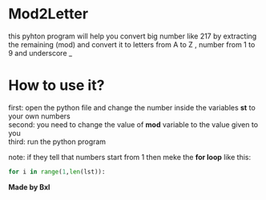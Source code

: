 # Mod2Letter
 this pyhton program will help you convert big number like 217 by extracting the remaining (mod) and convert it to letters from A to Z , number from 1 to 9 and underscore _

# How to use it?
first: open the python file and change the number inside the variables **st** to your own numbers <br>
second: you need to change the value of **mod** variable to the value given to you <br>
third: run the python program <br>

note: if they tell that numbers start from 1 then meke the **for loop** like this:

```python
for i in range(1,len(lst)):
```

****Made by Bxl****
